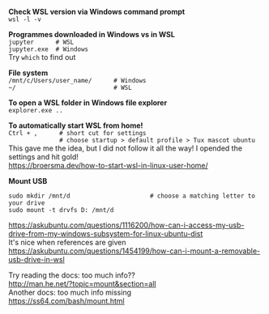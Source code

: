 **Check WSL version via Windows command prompt**  
`wsl -l -v`

**Programmes downloaded in Windows vs in WSL**  
`jupyter      # WSL`  
`jupyter.exe  # Windows`  
Try `which` to find out  

**File system**  
`/mnt/c/Users/user_name/      # Windows`  
`~/                           # WSL`

**To open a WSL folder in Windows file explorer**  
`explorer.exe ..`

**To automatically start WSL from home!**  
`Ctrl + ,      # short cut for settings`  
`              # choose startup > default profile > Tux mascot ubuntu`   
This gave me the idea, but I did not follow it all the way! I opended the settings and hit gold!  
https://broersma.dev/how-to-start-wsl-in-linux-user-home/  


**Mount USB**  
```
sudo mkdir /mnt/d                      # choose a matching letter to your drive
sudo mount -t drvfs D: /mnt/d
```
https://askubuntu.com/questions/1116200/how-can-i-access-my-usb-drive-from-my-windows-subsystem-for-linux-ubuntu-dist  
It's nice when references are given  
https://askubuntu.com/questions/1454199/how-can-i-mount-a-removable-usb-drive-in-wsl

Try reading the docs: too much info??  
http://man.he.net/?topic=mount&section=all  
Another docs: too much info missing  
https://ss64.com/bash/mount.html  
